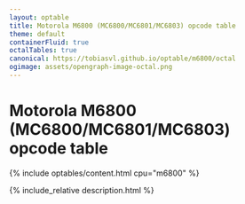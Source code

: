 ```yaml
---
layout: optable
title: Motorola M6800 (MC6800/MC6801/MC6803) opcode table
theme: default
containerFluid: true
octalTables: true
canonical: https://tobiasvl.github.io/optable/m6800/octal
ogimage: assets/opengraph-image-octal.png
---
```


<h1>Motorola M6800 (MC6800/<span class="variant">MC6801/MC6803</span>) opcode table<!-- (<a href="{{ "/Opcodes.json" | relative_url }}">JSON</a>)--></h1>

{% include optables/content.html cpu="m6800" %}

{% include_relative description.html %}
